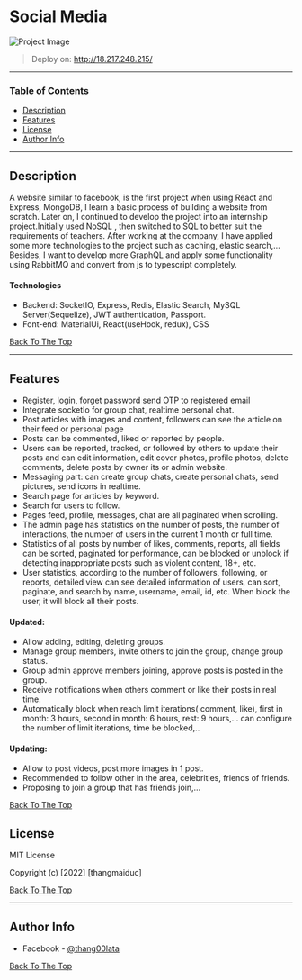 # Social Media

![Project Image](https://res.cloudinary.com/dzens2tsj/image/upload/v1677055491/xam_cartiw.png)

> Deploy on: http://18.217.248.215/

---

### Table of Contents

- [Description](#description)
- [Features](#Features)
- [License](#license)
- [Author Info](#author-info)

---

## Description

A website similar to facebook, is the first project when using React and Express, MongoDB, I learn a basic process of building a website from scratch. Later on, I continued to develop the project into an internship project.Initially used NoSQL , then switched to SQL to better suit the requirements of teachers.
After working at the company, I have applied some more technologies to the project such as caching, elastic search,... Besides, I want to develop more GraphQL and apply some functionality using RabbitMQ and convert from js to typescript completely.

#### Technologies

- Backend: SocketIO, Express, Redis, Elastic Search, MySQL Server(Sequelize), JWT authentication, Passport.
- Font-end: MaterialUi, React(useHook, redux), CSS

[Back To The Top](#social-media)

---

## Features

- Register, login, forget password send OTP to registered email
- Integrate socketIo for group chat, realtime personal chat.
- Post articles with images and content, followers can see the article on their feed or personal page
- Posts can be commented, liked or reported by people.
- Users can be reported, tracked, or followed by others to update their posts and can edit information, edit cover photos, profile photos, delete comments, delete posts by owner its or admin website.
- Messaging part: can create group chats, create personal chats, send pictures, send icons in realtime.
- Search page for articles by keyword.
- Search for users to follow.
- Pages feed, profile, messages, chat are all paginated when scrolling.
- The admin page has statistics on the number of posts, the number of interactions, the number of users in the current 1 month or full time.
- Statistics of all posts by number of likes, comments, reports, all fields can be sorted, paginated for performance, can be blocked or unblock if detecting inappropriate posts such as violent content, 18+, etc.
- User statistics, according to the number of followers, following, or reports, detailed view can see detailed information of users, can sort, paginate, and search by name, username, email, id, etc. When block the user, it will block all their posts.

#### Updated:

- Allow adding, editing, deleting groups.
- Manage group members, invite others to join the group, change group status.
- Group admin approve members joining, approve posts is posted in the group.
- Receive notifications when others comment or like their posts in real time.
- Automatically block when reach limit iterations( comment, like), first in month: 3 hours, second in month: 6 hours, rest: 9 hours,... can configure the number of limit iterations, time be blocked,..

#### Updating:

- Allow to post videos, post more images in 1 post.
- Recommended to follow other in the area, celebrities, friends of friends.
- Proposing to join a group that has friends join,...

[Back To The Top](#social-media)

## License

MIT License

Copyright (c) [2022] [thangmaiduc]

[Back To The Top](#social-media)

---

## Author Info

- Facebook - [@thang00lata](https://www.facebook.com/thang00lata/)

[Back To The Top](#social-media)
